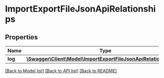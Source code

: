 # ImportExportFileJsonApiRelationships

## Properties
Name | Type | Description | Notes
------------ | ------------- | ------------- | -------------
**log** | [**\Swagger\Client\Model\ImportExportFileJsonApiRelationshipsLog**](ImportExportFileJsonApiRelationshipsLog.md) |  | [optional] 

[[Back to Model list]](../../README.md#documentation-for-models) [[Back to API list]](../../README.md#documentation-for-api-endpoints) [[Back to README]](../../README.md)

